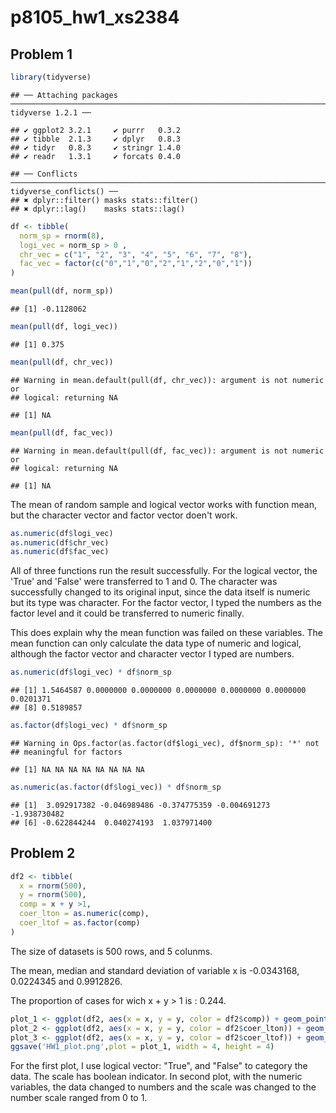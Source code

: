 p8105\_hw1\_xs2384
================

Problem 1
---------

``` r
library(tidyverse)
```

    ## ── Attaching packages ──────────────────────────────────────────────────────────────────────────────────────────────── tidyverse 1.2.1 ──

    ## ✔ ggplot2 3.2.1     ✔ purrr   0.3.2
    ## ✔ tibble  2.1.3     ✔ dplyr   0.8.3
    ## ✔ tidyr   0.8.3     ✔ stringr 1.4.0
    ## ✔ readr   1.3.1     ✔ forcats 0.4.0

    ## ── Conflicts ─────────────────────────────────────────────────────────────────────────────────────────────────── tidyverse_conflicts() ──
    ## ✖ dplyr::filter() masks stats::filter()
    ## ✖ dplyr::lag()    masks stats::lag()

``` r
df <- tibble(
  norm_sp = rnorm(8),
  logi_vec = norm_sp > 0 ,
  chr_vec = c("1", "2", "3", "4", "5", "6", "7", "8"),
  fac_vec = factor(c("0","1","0","2","1","2","0","1"))
)

mean(pull(df, norm_sp))
```

    ## [1] -0.1128062

``` r
mean(pull(df, logi_vec))
```

    ## [1] 0.375

``` r
mean(pull(df, chr_vec))
```

    ## Warning in mean.default(pull(df, chr_vec)): argument is not numeric or
    ## logical: returning NA

    ## [1] NA

``` r
mean(pull(df, fac_vec))
```

    ## Warning in mean.default(pull(df, fac_vec)): argument is not numeric or
    ## logical: returning NA

    ## [1] NA

The mean of random sample and logical vector works with function mean, but the character vector and factor vector doen't work.

``` r
as.numeric(df$logi_vec)
as.numeric(df$chr_vec)
as.numeric(df$fac_vec)
```

All of three functions run the result successfully. For the logical vector, the 'True' and 'False' were transferred to 1 and 0. The character was successfully changed to its original input, since the data itself is numeric but its type was character. For the factor vector, I typed the numbers as the factor level and it could be transferred to numeric finally.

This does explain why the mean function was failed on these variables. The mean function can only calculate the data type of numeric and logical, although the factor vector and character vector I typed are numbers.

``` r
as.numeric(df$logi_vec) * df$norm_sp
```

    ## [1] 1.5464587 0.0000000 0.0000000 0.0000000 0.0000000 0.0000000 0.0201371
    ## [8] 0.5189857

``` r
as.factor(df$logi_vec) * df$norm_sp
```

    ## Warning in Ops.factor(as.factor(df$logi_vec), df$norm_sp): '*' not
    ## meaningful for factors

    ## [1] NA NA NA NA NA NA NA NA

``` r
as.numeric(as.factor(df$logi_vec)) * df$norm_sp
```

    ## [1]  3.092917382 -0.046989486 -0.374775359 -0.004691273 -1.938730482
    ## [6] -0.622844244  0.040274193  1.037971400

Problem 2
---------

``` r
df2 <- tibble(
  x = rnorm(500),
  y = rnorm(500),
  comp = x + y >1,
  coer_lton = as.numeric(comp),
  coer_ltof = as.factor(comp)
)
```

The size of datasets is 500 rows, and 5 colunms.

The mean, median and standard deviation of variable x is -0.0343168, 0.0224345 and 0.9912826.

The proportion of cases for wich x + y &gt; 1 is : 0.244.

``` r
plot_1 <- ggplot(df2, aes(x = x, y = y, color = df2$comp)) + geom_point()
plot_2 <- ggplot(df2, aes(x = x, y = y, color = df2$coer_lton)) + geom_point()
plot_3 <- ggplot(df2, aes(x = x, y = y, color = df2$coer_ltof)) + geom_point()
ggsave('HW1_plot.png',plot = plot_1, width = 4, height = 4)
```

For the first plot, I use logical vector: "True", and "False" to category the data. The scale has boolean indicator. In second plot, with the numeric variables, the data changed to numbers and the scale was changed to the number scale ranged from 0 to 1.
